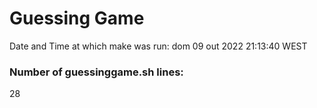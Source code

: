 # Guessing Game
Date and Time at which make was run:  dom 09 out 2022 21:13:40 WEST
### Number of guessinggame.sh lines:
28
